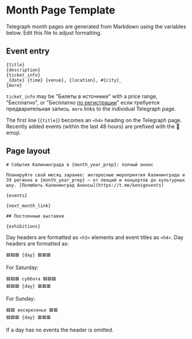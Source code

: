 # Month Page Template

Telegraph month pages are generated from Markdown using the variables below.
Edit this file to adjust formatting.

## Event entry

```
{title}
{description}
{ticket_info}
_{date} {time} {venue}, {location}, #{city}_
{more}
```

`ticket_info` may be "Билеты в источнике" with a price range, "Бесплатно", or
"Бесплатно [по регистрации](URL)" если требуется предварительная запись.
`more` links to the individual Telegraph page.

The first line (`{title}`) becomes an `<h4>` heading on the Telegraph page.
Recently added events (within the last 48 hours) are prefixed with the 🚩 emoji.

## Page layout

```
# События Калининграда в {month_year_prep}: полный анонс

Планируйте свой месяц заранее: интересные мероприятия Калининграда и 39 региона в {month_year_prep} — от лекций и концертов до культурных шоу. [Полюбить Калининград Анонсы](https://t.me/kenigevents)

{events}

{next_month_link}

## Постоянные выставки

{exhibitions}
```

Day headers are formatted as `<h3>` elements and event titles as `<h4>`.
Day headers are formatted as:

```
🟥🟥🟥 {day} 🟥🟥🟥
```

For Saturday:

```
🟥🟥🟥 суббота 🟥🟥🟥
🟥🟥🟥 {day} 🟥🟥🟥
```

For Sunday:

```
🟥🟥 воскресенье 🟥🟥
🟥🟥🟥 {day} 🟥🟥🟥
```

If a day has no events the header is omitted.
